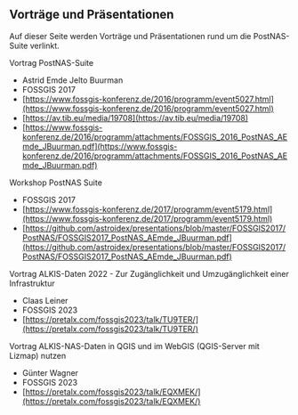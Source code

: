 ## Vorträge und Präsentationen

Auf dieser Seite werden Vorträge und Präsentationen rund um die PostNAS-Suite verlinkt.

Vortrag PostNAS-Suite 
- Astrid Emde Jelto Buurman
- FOSSGIS 2017 
- [https://www.fossgis-konferenz.de/2016/programm/event5027.html](https://www.fossgis-konferenz.de/2016/programm/event5027.html)
- [https://av.tib.eu/media/19708](https://av.tib.eu/media/19708)
- [https://www.fossgis-konferenz.de/2016/programm/attachments/FOSSGIS_2016_PostNAS_AEmde_JBuurman.pdf](https://www.fossgis-konferenz.de/2016/programm/attachments/FOSSGIS_2016_PostNAS_AEmde_JBuurman.pdf)


Workshop PostNAS Suite 
- FOSSGIS 2017
- [https://www.fossgis-konferenz.de/2017/programm/event5179.html](https://www.fossgis-konferenz.de/2017/programm/event5179.html)
- [https://github.com/astroidex/presentations/blob/master/FOSSGIS2017/PostNAS/FOSSGIS2017_PostNAS_AEmde_JBuurman.pdf](https://github.com/astroidex/presentations/blob/master/FOSSGIS2017/PostNAS/FOSSGIS2017_PostNAS_AEmde_JBuurman.pdf)


Vortrag ALKIS-Daten 2022 - Zur Zugänglichkeit und Umzugänglichkeit einer Infrastruktur
- Claas Leiner
- FOSSGIS 2023 
- [https://pretalx.com/fossgis2023/talk/TU9TER/](https://pretalx.com/fossgis2023/talk/TU9TER/)


Vortrag ALKIS-NAS-Daten in QGIS und im WebGIS (QGIS-Server mit Lizmap) nutzen 
- Günter Wagner
- FOSSGIS 2023 
- [https://pretalx.com/fossgis2023/talk/EQXMEK/](https://pretalx.com/fossgis2023/talk/EQXMEK/)
